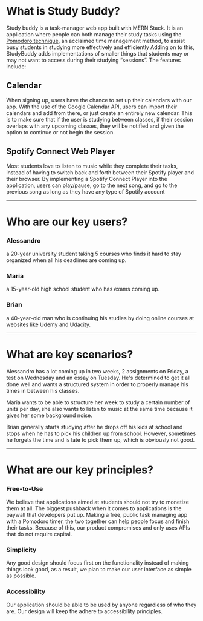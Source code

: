 # What is Study Buddy?

Study buddy is a task-manager web app built with MERN Stack. It is an application where people can
both manage their study tasks using the [Pomodoro technique](https://lifehacker.com/productivity-101-a-primer-to-the-pomodoro-technique-1598992730), an acclaimed time management method, to assist busy students in studying more effectively and efficiently
Adding on to this, StudyBuddy adds implementations of smaller things that students may or may not want to access during their studying “sessions”. The features include:

## Calendar

When signing up, users have the chance to set up their calendars with our app.
With the use of the Google Calendar API, users can import their calendars and add from there, or just create an entirely new calendar.
This is to make sure that if the user is studying between classes, if their session overlaps with any upcoming classes, they will be notified and given the option to continue or not begin the session.

## Spotify Connect Web Player

Most students love to listen to music while they complete their tasks, instead of having to switch back and forth between their Spotify player and their browser.
By implementing a Spotify Connect Player into the application, users can play/pause, go to the next song, and go to the previous song as long as they have any type of Spotify account

---------------------------------
# Who are our key users?

### Alessandro
a 20-year university student taking 5 courses who finds it hard to stay organized when all his deadlines are coming up. 

### Maria
a 15-year-old high school student who has exams coming up.

### Brian
 a 40-year-old man who is continuing his studies by doing online courses at websites like Udemy and Udacity. 

-------------------------------
# What are key scenarios?

Alessandro has a lot coming up in two weeks, 2 assignments on Friday, a test on Wednesday and an essay on Tuesday. He's determined to get it all done well and wants a structured system in order to properly manage his times in between his classes.

Maria wants to be able to structure her week to study a certain number of units per day, she also wants to listen to music at the same time because it gives her some background noise.

Brian generally starts studying after he drops off his kids at school and stops when he has to pick his children up from school. However, sometimes he forgets the time and is late to pick them up, which is obviously not good. 

-------------------------------
# What are our key principles?

### Free-to-Use
We believe that applications aimed at students should not try to monetize them at all. The biggest pushback when it comes to applications is the paywall that developers put up. Making a free, public task managing app with a Pomodoro timer, the two together can help people focus and finish their tasks.
Because of this, our product compromises and only uses APIs that do not require capital.

### Simplicity
Any good design should focus first on the functionality instead of making things look good, as a result, we plan to make our user interface as simple as possible.

### Accessibility
Our application should be able to be used by anyone regardless of who they are. Our design will keep the adhere to accessibility principles.
